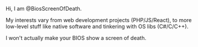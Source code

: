 Hi, I am @BiosScreenOfDeath.

My interests vary from web development projects (PHP/JS/React), to more low-level stuff like native software and tinkering with OS libs (C#/C/C++).

I won't actually make your BIOS show a screen of death.

<!---
BiosScreenOfDeath/BiosScreenOfDeath is a ✨ special ✨ repository because its `README.md` (this file) appears on your GitHub profile.
You can click the Preview link to take a look at your changes.
--->
